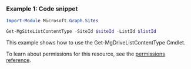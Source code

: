 ### Example 1: Code snippet

```powershellImport-Module Microsoft.Graph.Sites

Get-MgSiteListContentType -SiteId $siteId -ListId $listId
```
This example shows how to use the Get-MgDriveListContentType Cmdlet.
To learn about permissions for this resource, see the [permissions reference](/graph/permissions-reference).

